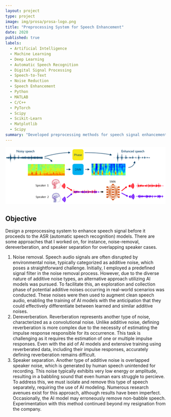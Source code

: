 ```yaml
---
layout: project
type: project
image: img/prosa/prosa-logo.png
title: "Preprocessing System for Speech Enhancement"
date: 2020
published: true
labels:
  - Artificial Intelligence
  - Machine Learning
  - Deep Learning
  - Automatic Speech Recognition
  - Digital Signal Processing
  - Speech-to-Text
  - Noise Reduction
  - Speech Enhancement
  - Python
  - MATLAB
  - C/C++
  - PyTorch
  - Scipy
  - Scikit-Learn
  - Matplotlib
  - Scipy
summary: "Developed preprocessing methods for speech signal enhancement: noise removal, dereverberation, and speaker separation, utilizing AI models for effectiveness."
---
```


<img class="img-fluid" src="../img/prosa/speech-enhance.png">

## Objective
Design a preprocessing system to enhance speech signal before it proceeds to the ASR (automatic speech recognition) models. There are some approaches that I worked on, for instance, noise-removal, dereverberation, and speaker separation for overlapping speaker cases.

1. Noise removal. Speech audio signals are often disrupted by environmental noise, typically categorized as additive noise, which poses a straightforward challenge. Initially, I employed a predefined signal filter in the noise removal process. However, due to the diverse nature of additive noise types, an alternative approach utilizing AI models was pursued. To facilitate this, an exploration and collection phase of potential additive noises occurring in real-world scenarios was conducted. These noises were then used to augment clean speech audio, enabling the training of AI models with the anticipation that they could effectively differentiate between learned and similar additive noises.
2. Dereverberation. Reverberation represents another type of noise, characterized as a convolutional noise. Unlike additive noise, defining reverberation is more complex due to the necessity of estimating the impulse response responsible for its occurrence. This task is challenging as it requires the estimation of one or multiple impulse responses. Even with the aid of AI models and extensive training using reverberated data, including their impulse responses, accurately defining reverberation remains difficult.
3. Speaker separation. Another type of additive noise is overlapped speaker noise, which is generated by human speech unintended for recording. This noise typically exhibits very low energy or amplitude, resulting in a babbling sound that even human ears struggle to percieve. To address this, we must isolate and remove this type of speech separately, requiring the use of AI modeling. Numerous research avenues exist for this approach, although results have been imperfect. Occasionally, the AI model may erroneously remove non-babble speech. Experimentation with this method continued beyond my resignation from the company.